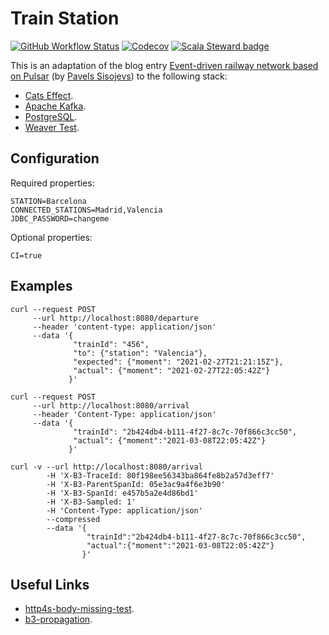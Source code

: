# Train Station
[![GitHub Workflow Status](https://img.shields.io/github/workflow/status/etorres/train-station/CI?logo=github)](https://github.com/etorres/train-station/actions?query=workflow%3A%22CI%22)
[![Codecov](https://img.shields.io/codecov/c/github/etorres/train-station?logo=codecov)](https://codecov.io/gh/etorres/train-station)
[![Scala Steward badge](https://img.shields.io/badge/Scala_Steward-helping-blue.svg?style=flat&logo=data:image/png;base64,iVBORw0KGgoAAAANSUhEUgAAAA4AAAAQCAMAAAARSr4IAAAAVFBMVEUAAACHjojlOy5NWlrKzcYRKjGFjIbp293YycuLa3pYY2LSqql4f3pCUFTgSjNodYRmcXUsPD/NTTbjRS+2jomhgnzNc223cGvZS0HaSD0XLjbaSjElhIr+AAAAAXRSTlMAQObYZgAAAHlJREFUCNdNyosOwyAIhWHAQS1Vt7a77/3fcxxdmv0xwmckutAR1nkm4ggbyEcg/wWmlGLDAA3oL50xi6fk5ffZ3E2E3QfZDCcCN2YtbEWZt+Drc6u6rlqv7Uk0LdKqqr5rk2UCRXOk0vmQKGfc94nOJyQjouF9H/wCc9gECEYfONoAAAAASUVORK5CYII=)](https://scala-steward.org)

This is an adaptation of the blog entry [Event-driven railway network based on Pulsar](https://scala.monster/train-station/) (by [Pavels Sisojevs](https://github.com/psisoyev)) to the following stack:
* [Cats Effect](https://typelevel.org/cats-effect/).
* [Apache Kafka](https://kafka.apache.org/).
* [PostgreSQL](https://www.postgresql.org/).
* [Weaver Test](https://disneystreaming.github.io/weaver-test/).

## Configuration

Required properties:
```properties
STATION=Barcelona
CONNECTED_STATIONS=Madrid,Valencia
JDBC_PASSWORD=changeme
```

Optional properties:
```properties
CI=true
```

## Examples

```commandline
curl --request POST 
     --url http://localhost:8080/departure 
     --header 'content-type: application/json' 
     --data '{
              "trainId": "456", 
              "to": {"station": "Valencia"}, 
              "expected": {"moment": "2021-02-27T21:21:15Z"}, 
              "actual": {"moment": "2021-02-27T22:05:42Z"}
             }'
```

```commandline
curl --request POST 
     --url http://localhost:8080/arrival 
     --header 'Content-Type: application/json' 
     --data '{
              "trainId": "2b424db4-b111-4f27-8c7c-70f866c3cc50",
              "actual": {"moment":"2021-03-08T22:05:42Z"}
             }'
```

```commandline
curl -v --url http://localhost:8080/arrival 
        -H 'X-B3-TraceId: 80f198ee56343ba864fe8b2a57d3eff7' 
        -H 'X-B3-ParentSpanId: 05e3ac9a4f6e3b90' 
        -H 'X-B3-SpanId: e457b5a2e4d86bd1' 
        -H 'X-B3-Sampled: 1' 
        -H 'Content-Type: application/json' 
        --compressed 
        --data '{
                 "trainId":"2b424db4-b111-4f27-8c7c-70f866c3cc50",
                 "actual":{"moment":"2021-03-08T22:05:42Z"}
                }'
```

## Useful Links
* [http4s-body-missing-test](https://github.com/bastewart/http4s-body-missing-test).
* [b3-propagation](https://github.com/openzipkin/b3-propagation).

